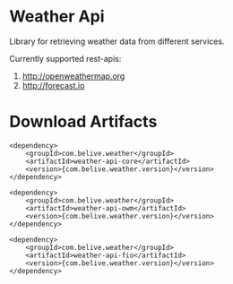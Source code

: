 # Weather Api
Library for retrieving weather data from different services.

Currently supported rest-apis:
  1. http://openweathermap.org
  2. http://forecast.io
 
# Download Artifacts

    <dependency>
        <groupId>com.belive.weather</groupId>
        <artifactId>weather-api-core</artifactId>
        <version>{com.belive.weather.version}</version>
    </dependency>
    
    <dependency>
        <groupId>com.belive.weather</groupId>
        <artifactId>weather-api-owm</artifactId>
        <version>{com.belive.weather.version}</version>
    </dependency>
    
    <dependency>
        <groupId>com.belive.weather</groupId>
        <artifactId>weather-api-fio</artifactId>
        <version>{com.belive.weather.version}</version>
    </dependency>
